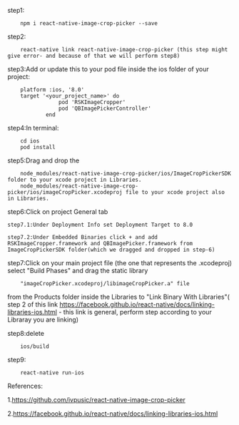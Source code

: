 step1:
        
        npm i react-native-image-crop-picker --save

step2:
        
        react-native link react-native-image-crop-picker (this step might give error- and because of that we will perform step8)

step3:Add or update this to your pod file inside the ios folder of your project:

        platform :ios, '8.0'
        target '<your_project_name>' do
                    pod 'RSKImageCropper'
                    pod 'QBImagePickerController'
                end

step4:In terminal:

        cd ios    
        pod install

step5:Drag and drop the 

        node_modules/react-native-image-crop-picker/ios/ImageCropPickerSDK folder to your xcode project in Libraries. 
        node_modules/react-native-image-crop-picker/ios/imageCropPicker.xcodeproj file to your xcode project also in Libraries.

step6:Click on project General tab

    step7.1:Under Deployment Info set Deployment Target to 8.0
    
    step7.2:Under Embedded Binaries click + and add RSKImageCropper.framework and QBImagePicker.framework from ImageCropPickerSDK folder(which we dragged and dropped in step-6)

step7:Click on your main project file (the one that represents the .xcodeproj) select 
"Build Phases" and drag the static library

        "imageCropPicker.xcodeproj/libimageCropPicker.a" file
from the Products folder inside the Libraries to "Link Binary With Libraries"( step 2 of this link https://facebook.github.io/react-native/docs/linking-libraries-ios.html -  this link is general, perform step according to your Libraray you are linking)

step8:delete 

        ios/build 

step9:

        react-native run-ios

References:

1.https://github.com/ivpusic/react-native-image-crop-picker

2.https://facebook.github.io/react-native/docs/linking-libraries-ios.html
